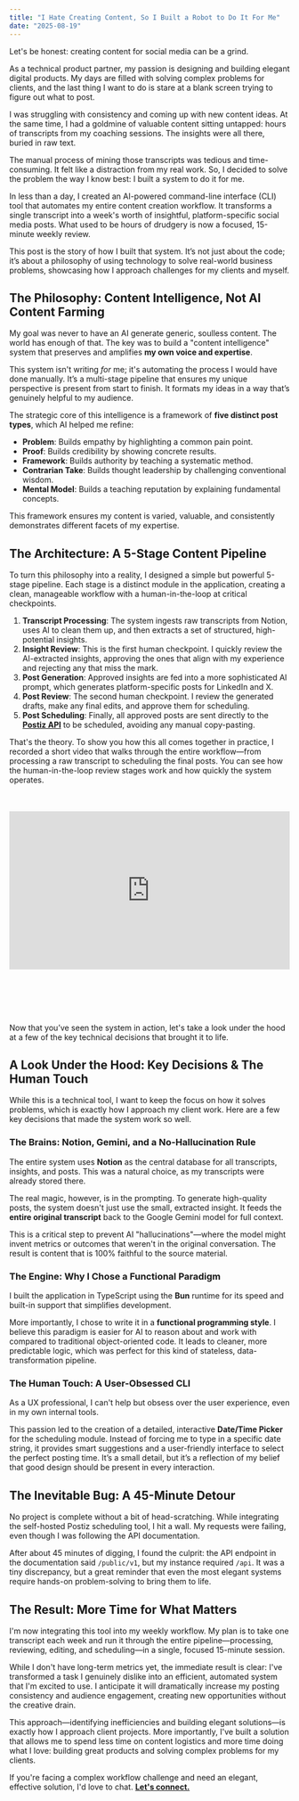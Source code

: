 ```yaml
---
title: "I Hate Creating Content, So I Built a Robot to Do It For Me"
date: "2025-08-19"
---
```


Let's be honest: creating content for social media can be a grind.

As a technical product partner, my passion is designing and building elegant digital products. My days are filled with solving complex problems for clients, and the last thing I want to do is stare at a blank screen trying to figure out what to post.

I was struggling with consistency and coming up with new content ideas. At the same time, I had a goldmine of valuable content sitting untapped: hours of transcripts from my coaching sessions. The insights were all there, buried in raw text.

The manual process of mining those transcripts was tedious and time-consuming. It felt like a distraction from my real work. So, I decided to solve the problem the way I know best: I built a system to do it for me.

In less than a day, I created an AI-powered command-line interface (CLI) tool that automates my entire content creation workflow. It transforms a single transcript into a week's worth of insightful, platform-specific social media posts. What used to be hours of drudgery is now a focused, 15-minute weekly review.

This post is the story of how I built that system. It’s not just about the code; it’s about a philosophy of using technology to solve real-world business problems, showcasing how I approach challenges for my clients and myself.

## The Philosophy: Content Intelligence, Not AI Content Farming

My goal was never to have an AI generate generic, soulless content. The world has enough of that. The key was to build a "content intelligence" system that preserves and amplifies **my own voice and expertise**.

This system isn't writing _for_ me; it's automating the process I would have done manually. It’s a multi-stage pipeline that ensures my unique perspective is present from start to finish. It formats my ideas in a way that’s genuinely helpful to my audience.

The strategic core of this intelligence is a framework of **five distinct post types**, which AI helped me refine:

-   **Problem**: Builds empathy by highlighting a common pain point.
-   **Proof**: Builds credibility by showing concrete results.
-   **Framework**: Builds authority by teaching a systematic method.
-   **Contrarian Take**: Builds thought leadership by challenging conventional wisdom.
-   **Mental Model**: Builds a teaching reputation by explaining fundamental concepts.

This framework ensures my content is varied, valuable, and consistently demonstrates different facets of my expertise.

## The Architecture: A 5-Stage Content Pipeline

To turn this philosophy into a reality, I designed a simple but powerful 5-stage pipeline. Each stage is a distinct module in the application, creating a clean, manageable workflow with a human-in-the-loop at critical checkpoints.

1.  **Transcript Processing**: The system ingests raw transcripts from Notion, uses AI to clean them up, and then extracts a set of structured, high-potential insights.
2.  **Insight Review**: This is the first human checkpoint. I quickly review the AI-extracted insights, approving the ones that align with my experience and rejecting any that miss the mark.
3.  **Post Generation**: Approved insights are fed into a more sophisticated AI prompt, which generates platform-specific posts for LinkedIn and X.
4.  **Post Review**: The second human checkpoint. I review the generated drafts, make any final edits, and approve them for scheduling.
5.  **Post Scheduling**: Finally, all approved posts are sent directly to the **[Postiz API](https://postiz.com)** to be scheduled, avoiding any manual copy-pasting.

That's the theory. To show you how this all comes together in practice, I recorded a short video that walks through the entire workflow—from processing a raw transcript to scheduling the final posts. You can see how the human-in-the-loop review stages work and how quickly the system operates.

<div style="position: relative; padding-bottom: 56.25%; height: 0; margin: 3rem 0 6rem 0;">
  <iframe 
    src="https://www.youtube.com/embed/w0ICSv55nxo" 
    frameborder="0" 
    allow="accelerometer; autoplay; clipboard-write; encrypted-media; gyroscope; picture-in-picture; web-share"
    allowfullscreen 
    style="position: absolute; top: 0; left: 0; width: 100%; height: 100%;">
  </iframe>
</div>

Now that you’ve seen the system in action, let's take a look under the hood at a few of the key technical decisions that brought it to life.

## A Look Under the Hood: Key Decisions & The Human Touch

While this is a technical tool, I want to keep the focus on how it solves problems, which is exactly how I approach my client work. Here are a few key decisions that made the system work so well.

### The Brains: Notion, Gemini, and a No-Hallucination Rule

The entire system uses **Notion** as the central database for all transcripts, insights, and posts. This was a natural choice, as my transcripts were already stored there.

The real magic, however, is in the prompting. To generate high-quality posts, the system doesn't just use the small, extracted insight. It feeds the **entire original transcript** back to the Google Gemini model for full context.

This is a critical step to prevent AI "hallucinations"—where the model might invent metrics or outcomes that weren't in the original conversation. The result is content that is 100% faithful to the source material.

### The Engine: Why I Chose a Functional Paradigm

I built the application in TypeScript using the **Bun** runtime for its speed and built-in support that simplifies development.

More importantly, I chose to write it in a **functional programming style**. I believe this paradigm is easier for AI to reason about and work with compared to traditional object-oriented code. It leads to cleaner, more predictable logic, which was perfect for this kind of stateless, data-transformation pipeline.

### The Human Touch: A User-Obsessed CLI

As a UX professional, I can't help but obsess over the user experience, even in my own internal tools.

This passion led to the creation of a detailed, interactive **Date/Time Picker** for the scheduling module. Instead of forcing me to type in a specific date string, it provides smart suggestions and a user-friendly interface to select the perfect posting time. It’s a small detail, but it’s a reflection of my belief that good design should be present in every interaction.

## The Inevitable Bug: A 45-Minute Detour

No project is complete without a bit of head-scratching. While integrating the self-hosted Postiz scheduling tool, I hit a wall. My requests were failing, even though I was following the API documentation.

After about 45 minutes of digging, I found the culprit: the API endpoint in the documentation said `/public/v1`, but my instance required `/api`. It was a tiny discrepancy, but a great reminder that even the most elegant systems require hands-on problem-solving to bring them to life.

## The Result: More Time for What Matters

I'm now integrating this tool into my weekly workflow. My plan is to take one transcript each week and run it through the entire pipeline—processing, reviewing, editing, and scheduling—in a single, focused 15-minute session.

While I don't have long-term metrics yet, the immediate result is clear: I've transformed a task I genuinely dislike into an efficient, automated system that I'm excited to use. I anticipate it will dramatically increase my posting consistency and audience engagement, creating new opportunities without the creative drain.

This approach—identifying inefficiencies and building elegant solutions—is exactly how I approach client projects. More importantly, I've built a solution that allows me to spend less time on content logistics and more time doing what I love: building great products and solving complex problems for my clients.

If you're facing a complex workflow challenge and need an elegant, effective solution, I'd love to chat. **[Let's connect.](https://cal.com/hanifcarroll/build-my-idea)**
